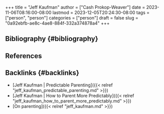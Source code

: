 +++
title = "Jeff Kaufman"
author = ["Cash Prokop-Weaver"]
date = 2023-11-06T08:16:00-08:00
lastmod = 2023-12-05T20:24:30-08:00
tags = ["person", "person"]
categories = ["person"]
draft = false
slug = "0a92ebfb-ae8c-4ae8-884f-332a374878a4"
+++

## Bibliography {#bibliography}

## References

<style>.csl-entry{text-indent: -1.5em; margin-left: 1.5em;}</style><div class="csl-bib-body">
</div>


## Backlinks {#backlinks}

-   [Jeff Kaufman | Predictable Parenting]({{< relref "jeff_kaufman_predictable_parenting.md" >}})
-   [Jeff Kaufman | How to Parent More Predictably]({{< relref "jeff_kaufman_how_to_parent_more_predictably.md" >}})
-   [On parenting]({{< relref "jeff_kaufman.md" >}})
